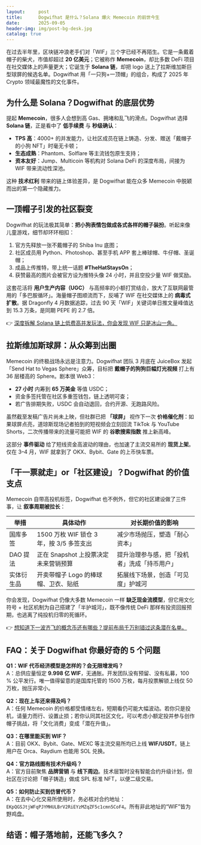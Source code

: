 ```yaml
---
layout:     post
title:      Dogwifhat 是什么？Solana 爆火 Memecoin 的前世今生
date:       2025-09-05
header-img: img/post-bg-desk.jpg
catalog: true
---
```


在过去半年里，区块链冲浪老手们对「WIF」三个字已经不再陌生。它是一条戴着帽子的柴犬，市值却超过 **20 亿美元**；它被称作 **Memecoin**，却比多数 DeFi 项目在社交媒体上的声量更大；它诞生于 **Solana 链**，却把 logo 送上了拉斯维加斯巨型球屏的候选名单。Dogwifhat 用「一只狗+一顶帽」的组合，构成了 2025 年 Crypto 领域最魔性的文化事件。

## 为什么是 Solana？Dogwifhat 的底层优势

提起 **Memecoin**，很多人会想到高 Gas、拥堵和乱飞的滑点。Dogwifhat 选择 **Solana 链**，正是看中了 **低手续费** 与 **秒级确认**：

- **TPS 高**：4000+ 的并发能力，让社区成员在链上铸造、分发、赠送「戴帽子的小狗 NFT」时毫无卡顿；  
- **生态成熟**：Phantom、Solflare 等主流钱包原生支持；  
- **资本友好**：Jump、Multicoin 等机构对 Solana DeFi 的深度布局，间接为 WIF 带来流动性深池。

这种 **技术红利** 带来的链上体验差异，是 Dogwifhat 能在众多 Memecoin 中脱颖而出的第一个隐藏推力。

## 一顶帽子引发的社区裂变

Dogwifhat 的玩法极其简单：**把小狗表情包做成各式各样的帽子装扮**。听起来像儿童游戏，细节却环环相扣：

1. 官方先释放一张不戴帽子的 Shiba Inu 底图；  
2. 社区成员用 Python、Photoshop、甚至手机 APP 套上棒球帽、牛仔帽、圣诞帽；  
3. 成品上传推特，带上统一话题 **#TheHatStaysOn**；  
4. 获赞最高的图片会被官方设为推特头像 24 小时，并且空投少量 WIF 做奖励。

这套花活将 **用户生产内容（UGC）** 与高频率的小额打赏结合，放大了互联网最管用的「多巴胺循环」。海量帽子图顺流而下，反哺了 WIF 在社交媒体上的 **病毒式扩散**。据 Dragonfly 4 月数据追踪，过去 90 天「WIF」关键词单日推文量峰值达到 15.3 万条，是同期 PEPE 的 2.7 倍。

👉 [深度拆解 Solana 链上低费高并发玩法，你会发现 WIF 只是冰山一角。](https://okxdog.com/)

## 拉斯维加斯球屏：从众筹到出圈

Memecoin 的终极战场永远是注意力。Dogwifhat 团队 3 月底在 JuiceBox 发起「Send Hat to Vegas Sphere」众筹，目标把 **戴帽子的狗狗巨幅灯光视频** 打上有 36 层楼高的 Sphere。剧本很 Web3：

- **27 小时** 内筹到 **65 万美金** 等值 USDC；  
- 资金多签托管在社区多重签钱包，链上透明可查；  
- 若广告排期失败，USDC 会自动退回，合约开源、无跑路风险。

虽然截至发稿广告片尚未上映，但社群已把 **「球屏」** 视作下一次 **价格催化剂**：如果球屏点亮，道琼斯现场记者拍到的短视频会立刻回流 TikTok 与 YouTube Shorts，二次传播带来的流量可能把 WIF 的 **谷歌搜索指数** 推上新高峰。

这部分 **事件驱动** 给了短线资金高波动的理由，也加速了主流交易所的 **现货上架**。仅在 3–4 月，WIF 就拿到了 OKX、Bybit、Gate 的上币快车票。

## 「干一票就走」or「社区建设」？Dogwifhat 的价值支点

Memecoin 自带高投机标签，Dogwifhat 也不例外，但它的社区建设做了三件事，让 **叙事周期被拉长**：

| 举措 | 具体动作 | 对长期价值的影响 |
|---|---|---|
| 国库多签 | 1500 万枚 WIF 锁仓 3 年，按 3/5 多签支出 | 减少市场抛压，塑造「耐心资本」 |
| DAO 提法 | 正在 Snapshot 上投票决定未来营销预算 | 提升治理参与感，把「投机者」洗成「持币用户」 |
| 实体衍生品 | 开卖带帽子 Logo 的棒球帽、卫衣、贴纸 | 拓展线下场景，创造「可见度」护城河 |

你会发现，Dogwifhat 仍像大多数 Memecoin 一样 **缺乏现金流模型**，但它用文化符号 + 社区机制为自己搭建了「半护城河」，既不像传统 DeFi 那样有投资回报预期，也逃离了纯投机归零的死循环。

👉 [想知道下一波齐飞的概念币还有哪些？提前布局千万别错过这条潜在名单。](https://okxdog.com/)

## FAQ：关于 Dogwifhat 你最好奇的 5 个问题

**Q1：WIF 代币经济模型是怎样的？会无限增发吗？**  
A：总供应量恒定 **9.998 亿 WIF**，无通胀。开发团队没有预留、没有私募，100 % 公平发行。唯一值得留意的是国库托管的 1500 万枚，每月投票解锁上线仅 50 万枚，抛压非常小。

**Q2：现在上车还来得及吗？**  
A：任何 Memecoin 的价格都受情绪左右，短期看仍可能大幅波动。若你只是投机，请量力而行、设置止损；若你认同其社区文化，可以考虑小额定投并参与创作帽子挑战，将「文化消费」变成「潜在升值」。

**Q3：在哪里能买到 WIF？**  
A：目前 OKX、Bybit、Gate、MEXC 等主流交易所均已上线 **WIF/USDT**。链上用户在 Orca、Raydium 也能用 SOL 兑换。

**Q4：官方路线图有技术升级吗？**  
A：官方目前聚焦 **品牌营销** 与 **线下周边**。技术层暂时没有智能合约升级计划，但社区在讨论把「帽子铸造」做成 SPL 标准 NFT，以便二级交易。

**Q5：如何防止买到仿冒代币？**  
A：在去中心化交易所使用时，务必核对合约地址：`EKpQGSJtjWFqPJYMHULBrV2RiEYzMZqZF5c1cmn5CoF4`。所有非此地址的“WIF”皆为野鸡盘。

## 结语：帽子落地前，还能飞多久？